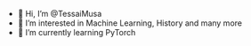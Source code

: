 - 👋 Hi, I’m @TessaiMusa
- 👀 I’m interested in Machine Learning, History and many more
- 🌱 I’m currently learning PyTorch

<!---
- 💞️ I’m looking to collaborate on ...
- 📫 How to reach me ...
--->
<!---
TessaiMusa/TessaiMusa is a ✨ special ✨ repository because its `README.md` (this file) appears on your GitHub profile.
You can click the Preview link to take a look at your changes.
--->

